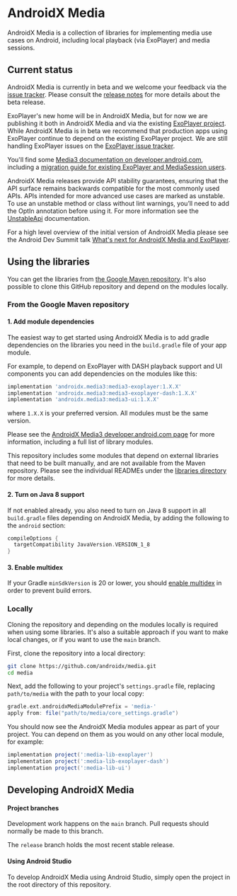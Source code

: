 # AndroidX Media

AndroidX Media is a collection of libraries for implementing media use cases on
Android, including local playback (via ExoPlayer) and media sessions.

## Current status

AndroidX Media is currently in beta and we welcome your feedback via the
[issue tracker][]. Please consult the [release notes][] for more details about
the beta release.

ExoPlayer's new home will be in AndroidX Media, but for now we are publishing it
both in AndroidX Media and via the existing [ExoPlayer project][]. While
AndroidX Media is in beta we recommend that production apps using ExoPlayer
continue to depend on the existing ExoPlayer project. We are still handling
ExoPlayer issues on the [ExoPlayer issue tracker][].

You'll find some [Media3 documentation on developer.android.com][], including a
[migration guide for existing ExoPlayer and MediaSession users][].

AndroidX Media releases provide API stability guarantees, ensuring that the API
surface remains backwards compatible for the most commonly used APIs. APIs
intended for more advanced use cases are marked as unstable. To use an unstable
method or class without lint warnings, you’ll need to add the OptIn annotation
before using it. For more information see the [UnstableApi][] documentation.

For a high level overview of the initial version of AndroidX Media please see
the Android Dev Summit talk [What's next for AndroidX Media and ExoPlayer][].

[release notes]: RELEASENOTES.md
[issue tracker]: https://github.com/androidx/media/issues/new
[ExoPlayer project]: https://github.com/google/ExoPlayer
[ExoPlayer issue tracker]: https://github.com/google/ExoPlayer/issues
[UnstableApi]: https://github.com/androidx/media/blob/main/libraries/common/src/main/java/androidx/media3/common/util/UnstableApi.java
[What's next for AndroidX Media and ExoPlayer]: https://youtu.be/sTIBDcyCmCg
[Media3 documentation on developer.android.com]: https://developer.android.com/guide/topics/media/media3
[migration guide for existing ExoPlayer and MediaSession users]: https://developer.android.com/guide/topics/media/media3/getting-started/migration-guide

## Using the libraries

You can get the libraries from [the Google Maven repository][]. It's
also possible to clone this GitHub repository and depend on the modules locally.

[the Google Maven repository]: https://developer.android.com/studio/build/dependencies#google-maven

### From the Google Maven repository

#### 1. Add module dependencies

The easiest way to get started using AndroidX Media is to add gradle
dependencies on the libraries you need in the `build.gradle` file of your app
module.

For example, to depend on ExoPlayer with DASH playback support and UI components
you can add dependencies on the modules like this:

```gradle
implementation 'androidx.media3:media3-exoplayer:1.X.X'
implementation 'androidx.media3:media3-exoplayer-dash:1.X.X'
implementation 'androidx.media3:media3-ui:1.X.X'
```

where `1.X.X` is your preferred version. All modules must be the same version.

Please see the [AndroidX Media3 developer.android.com page][] for more
information, including a full list of library modules.

This repository includes some modules that depend on external libraries that
need to be built manually, and are not available from the Maven repository.
Please see the individual READMEs under the [libraries directory][] for more
details.

[AndroidX Media3 developer.android.com page]: https://developer.android.com/jetpack/androidx/releases/media3#declaring_dependencies
[libraries directory]: libraries

#### 2. Turn on Java 8 support

If not enabled already, you also need to turn on Java 8 support in all
`build.gradle` files depending on AndroidX Media, by adding the following to the
`android` section:

```gradle
compileOptions {
  targetCompatibility JavaVersion.VERSION_1_8
}
```

#### 3. Enable multidex

If your Gradle `minSdkVersion` is 20 or lower, you should
[enable multidex](https://developer.android.com/studio/build/multidex) in order
to prevent build errors.

### Locally

Cloning the repository and depending on the modules locally is required when
using some libraries. It's also a suitable approach if you want to make local
changes, or if you want to use the `main` branch.

First, clone the repository into a local directory:

```sh
git clone https://github.com/androidx/media.git
cd media
```

Next, add the following to your project's `settings.gradle` file, replacing
`path/to/media` with the path to your local copy:

```gradle
gradle.ext.androidxMediaModulePrefix = 'media-'
apply from: file("path/to/media/core_settings.gradle")
```

You should now see the AndroidX Media modules appear as part of your project.
You can depend on them as you would on any other local module, for example:

```gradle
implementation project(':media-lib-exoplayer')
implementation project(':media-lib-exoplayer-dash')
implementation project(':media-lib-ui')
```

## Developing AndroidX Media

#### Project branches

Development work happens on the `main` branch. Pull requests should normally be
made to this branch.

The `release` branch holds the most recent stable release.

#### Using Android Studio

To develop AndroidX Media using Android Studio, simply open the project in the
root directory of this repository.
